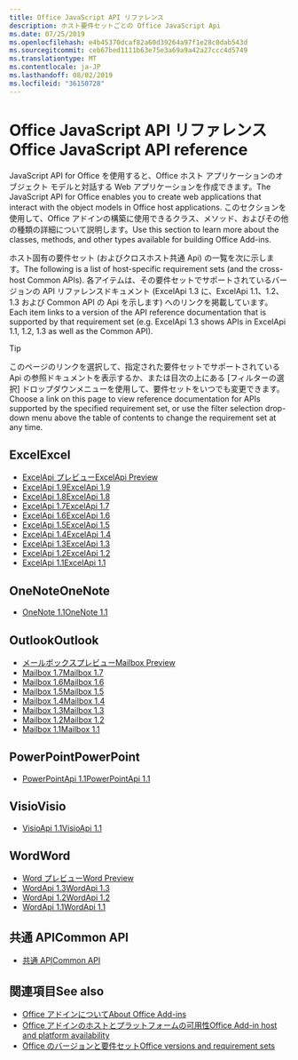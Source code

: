 ```yaml
---
title: Office JavaScript API リファレンス
description: ホスト要件セットごとの Office JavaScript Api
ms.date: 07/25/2019
ms.openlocfilehash: e4b45370dcaf82a60d39264a97f1e28c0dab543d
ms.sourcegitcommit: ceb67bed1111b63e75e3a69a9a42a27ccc4d5749
ms.translationtype: MT
ms.contentlocale: ja-JP
ms.lasthandoff: 08/02/2019
ms.locfileid: "36150728"
---
```

# <a name="office-javascript-api-reference"></a><span data-ttu-id="e8de6-103">Office JavaScript API リファレンス</span><span class="sxs-lookup"><span data-stu-id="e8de6-103">Office JavaScript API reference</span></span>

<span data-ttu-id="e8de6-104">JavaScript API for Office を使用すると、Office ホスト アプリケーションのオブジェクト モデルと対話する Web アプリケーションを作成できます。</span><span class="sxs-lookup"><span data-stu-id="e8de6-104">The JavaScript API for Office enables you to create web applications that interact with the object models in Office host applications.</span></span> <span data-ttu-id="e8de6-105">このセクションを使用して、Office アドインの構築に使用できるクラス、メソッド、およびその他の種類の詳細について説明します。</span><span class="sxs-lookup"><span data-stu-id="e8de6-105">Use this section to learn more about the classes, methods, and other types available for building Office Add-ins.</span></span>

<span data-ttu-id="e8de6-106">ホスト固有の要件セット (およびクロスホスト共通 Api) の一覧を次に示します。</span><span class="sxs-lookup"><span data-stu-id="e8de6-106">The following is a list of host-specific requirement sets (and the cross-host Common APIs).</span></span> <span data-ttu-id="e8de6-107">各アイテムは、その要件セットでサポートされているバージョンの API リファレンスドキュメント (ExcelApi 1.3 に、ExcelApi 1.1、1.2、1.3 および Common API の Api を示します) へのリンクを掲載しています。</span><span class="sxs-lookup"><span data-stu-id="e8de6-107">Each item links to a version of the API reference documentation that is supported by that requirement set (e.g. ExcelApi 1.3 shows APIs in ExcelApi 1.1, 1.2, 1.3 as well as the Common API).</span></span>

> [!TIP]
> <span data-ttu-id="e8de6-108">このページのリンクを選択して、指定された要件セットでサポートされている Api の参照ドキュメントを表示するか、または目次の上にある [フィルターの選択] ドロップダウンメニューを使用して、要件セットをいつでも変更できます。</span><span class="sxs-lookup"><span data-stu-id="e8de6-108">Choose a link on this page to view reference documentation for APIs supported by the specified requirement set, or use the filter selection drop-down menu above the table of contents to change the requirement set at any time.</span></span>

## <a name="excel"></a><span data-ttu-id="e8de6-109">Excel</span><span class="sxs-lookup"><span data-stu-id="e8de6-109">Excel</span></span>

- [<span data-ttu-id="e8de6-110">ExcelApi プレビュー</span><span class="sxs-lookup"><span data-stu-id="e8de6-110">ExcelApi Preview</span></span>](/javascript/api/excel?view=excel-js-preview)
- [<span data-ttu-id="e8de6-111">ExcelApi 1.9</span><span class="sxs-lookup"><span data-stu-id="e8de6-111">ExcelApi 1.9</span></span>](/javascript/api/excel?view=excel-js-1.9)
- [<span data-ttu-id="e8de6-112">ExcelApi 1.8</span><span class="sxs-lookup"><span data-stu-id="e8de6-112">ExcelApi 1.8</span></span>](/javascript/api/excel?view=excel-js-1.8)
- [<span data-ttu-id="e8de6-113">ExcelApi 1.7</span><span class="sxs-lookup"><span data-stu-id="e8de6-113">ExcelApi 1.7</span></span>](/javascript/api/excel?view=excel-js-1.7)
- [<span data-ttu-id="e8de6-114">ExcelApi 1.6</span><span class="sxs-lookup"><span data-stu-id="e8de6-114">ExcelApi 1.6</span></span>](/javascript/api/excel?view=excel-js-1.6)
- [<span data-ttu-id="e8de6-115">ExcelApi 1.5</span><span class="sxs-lookup"><span data-stu-id="e8de6-115">ExcelApi 1.5</span></span>](/javascript/api/excel?view=excel-js-1.5)
- [<span data-ttu-id="e8de6-116">ExcelApi 1.4</span><span class="sxs-lookup"><span data-stu-id="e8de6-116">ExcelApi 1.4</span></span>](/javascript/api/excel?view=excel-js-1.4)
- [<span data-ttu-id="e8de6-117">ExcelApi 1.3</span><span class="sxs-lookup"><span data-stu-id="e8de6-117">ExcelApi 1.3</span></span>](/javascript/api/excel?view=excel-js-1.3)
- [<span data-ttu-id="e8de6-118">ExcelApi 1.2</span><span class="sxs-lookup"><span data-stu-id="e8de6-118">ExcelApi 1.2</span></span>](/javascript/api/excel?view=excel-js-1.2)
- [<span data-ttu-id="e8de6-119">ExcelApi 1.1</span><span class="sxs-lookup"><span data-stu-id="e8de6-119">ExcelApi 1.1</span></span>](/javascript/api/excel?view=excel-js-1.1)

## <a name="onenote"></a><span data-ttu-id="e8de6-120">OneNote</span><span class="sxs-lookup"><span data-stu-id="e8de6-120">OneNote</span></span>

- [<span data-ttu-id="e8de6-121">OneNote 1.1</span><span class="sxs-lookup"><span data-stu-id="e8de6-121">OneNote 1.1</span></span>](/javascript/api/onenote?view=onenote-js-1.1)

## <a name="outlook"></a><span data-ttu-id="e8de6-122">Outlook</span><span class="sxs-lookup"><span data-stu-id="e8de6-122">Outlook</span></span>

- [<span data-ttu-id="e8de6-123">メールボックスプレビュー</span><span class="sxs-lookup"><span data-stu-id="e8de6-123">Mailbox Preview</span></span>](/javascript/api/outlook?view=outlook-js-preview)
- [<span data-ttu-id="e8de6-124">Mailbox 1.7</span><span class="sxs-lookup"><span data-stu-id="e8de6-124">Mailbox 1.7</span></span>](/javascript/api/outlook?view=outlook-js-1.7)
- [<span data-ttu-id="e8de6-125">Mailbox 1.6</span><span class="sxs-lookup"><span data-stu-id="e8de6-125">Mailbox 1.6</span></span>](/javascript/api/outlook?view=outlook-js-1.6)
- [<span data-ttu-id="e8de6-126">Mailbox 1.5</span><span class="sxs-lookup"><span data-stu-id="e8de6-126">Mailbox 1.5</span></span>](/javascript/api/outlook?view=outlook-js-1.5)
- [<span data-ttu-id="e8de6-127">Mailbox 1.4</span><span class="sxs-lookup"><span data-stu-id="e8de6-127">Mailbox 1.4</span></span>](/javascript/api/outlook?view=outlook-js-1.4)
- [<span data-ttu-id="e8de6-128">Mailbox 1.3</span><span class="sxs-lookup"><span data-stu-id="e8de6-128">Mailbox 1.3</span></span>](/javascript/api/outlook?view=outlook-js-1.3)
- [<span data-ttu-id="e8de6-129">Mailbox 1.2</span><span class="sxs-lookup"><span data-stu-id="e8de6-129">Mailbox 1.2</span></span>](/javascript/api/outlook?view=outlook-js-1.2)
- [<span data-ttu-id="e8de6-130">Mailbox 1.1</span><span class="sxs-lookup"><span data-stu-id="e8de6-130">Mailbox 1.1</span></span>](/javascript/api/outlook?view=outlook-js-1.1)

## <a name="powerpoint"></a><span data-ttu-id="e8de6-131">PowerPoint</span><span class="sxs-lookup"><span data-stu-id="e8de6-131">PowerPoint</span></span>

- [<span data-ttu-id="e8de6-132">PowerPointApi 1.1</span><span class="sxs-lookup"><span data-stu-id="e8de6-132">PowerPointApi 1.1</span></span>](/javascript/api/powerpoint?view=powerpoint-js-1.1)

## <a name="visio"></a><span data-ttu-id="e8de6-133">Visio</span><span class="sxs-lookup"><span data-stu-id="e8de6-133">Visio</span></span>

- [<span data-ttu-id="e8de6-134">VisioApi 1.1</span><span class="sxs-lookup"><span data-stu-id="e8de6-134">VisioApi 1.1</span></span>](/javascript/api/visio?view=visio-js-1.1)

## <a name="word"></a><span data-ttu-id="e8de6-135">Word</span><span class="sxs-lookup"><span data-stu-id="e8de6-135">Word</span></span>

- [<span data-ttu-id="e8de6-136">Word プレビュー</span><span class="sxs-lookup"><span data-stu-id="e8de6-136">Word Preview</span></span>](/javascript/api/word?view=word-js-preview)
- [<span data-ttu-id="e8de6-137">WordApi 1.3</span><span class="sxs-lookup"><span data-stu-id="e8de6-137">WordApi 1.3</span></span>](/javascript/api/word?view=word-js-1.3)
- [<span data-ttu-id="e8de6-138">WordApi 1.2</span><span class="sxs-lookup"><span data-stu-id="e8de6-138">WordApi 1.2</span></span>](/javascript/api/word?view=word-js-1.2)
- [<span data-ttu-id="e8de6-139">WordApi 1.1</span><span class="sxs-lookup"><span data-stu-id="e8de6-139">WordApi 1.1</span></span>](/javascript/api/word?view=word-js-1.1)

## <a name="common-api"></a><span data-ttu-id="e8de6-140">共通 API</span><span class="sxs-lookup"><span data-stu-id="e8de6-140">Common API</span></span>

- [<span data-ttu-id="e8de6-141">共通 API</span><span class="sxs-lookup"><span data-stu-id="e8de6-141">Common API</span></span>](/javascript/api/office?view=common-js)

## <a name="see-also"></a><span data-ttu-id="e8de6-142">関連項目</span><span class="sxs-lookup"><span data-stu-id="e8de6-142">See also</span></span>

- [<span data-ttu-id="e8de6-143">Office アドインについて</span><span class="sxs-lookup"><span data-stu-id="e8de6-143">About Office Add-ins</span></span>](/office/dev/add-ins/overview)
- [<span data-ttu-id="e8de6-144">Office アドインのホストとプラットフォームの可用性</span><span class="sxs-lookup"><span data-stu-id="e8de6-144">Office Add-in host and platform availability</span></span>](/office/dev/add-ins/overview/office-add-in-availability)
- [<span data-ttu-id="e8de6-145">Office のバージョンと要件セット</span><span class="sxs-lookup"><span data-stu-id="e8de6-145">Office versions and requirement sets</span></span>](/office/dev/add-ins/develop/office-versions-and-requirement-sets)
